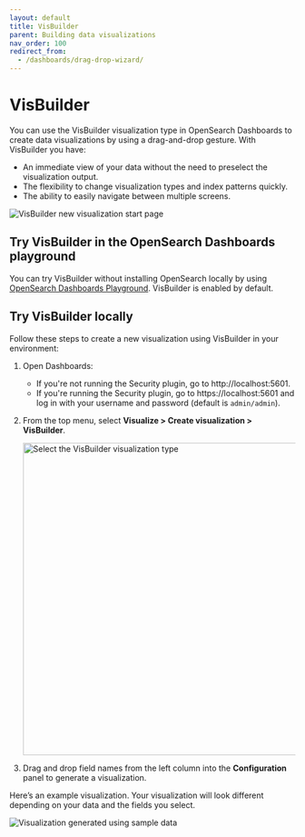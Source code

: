 ```yaml
---
layout: default
title: VisBuilder
parent: Building data visualizations
nav_order: 100
redirect_from:
  - /dashboards/drag-drop-wizard/
---
```


# VisBuilder

You can use the VisBuilder visualization type in OpenSearch Dashboards to create data visualizations by using a drag-and-drop gesture. With VisBuilder you have:

* An immediate view of your data without the need to preselect the visualization output.
* The flexibility to change visualization types and index patterns quickly.
* The ability to easily navigate between multiple screens.

<img src="{{site.url}}{{site.baseurl}}/images/dashboards/vis-builder-2.png" alt="VisBuilder new visualization start page">

## Try VisBuilder in the OpenSearch Dashboards playground

You can try VisBuilder without installing OpenSearch locally by using [OpenSearch Dashboards Playground](https://playground.opensearch.org/app/vis-builder#/). VisBuilder is enabled by default.

## Try VisBuilder locally

Follow these steps to create a new visualization using VisBuilder in your environment:

1. Open Dashboards:
    - If you're not running the Security plugin, go to http://localhost:5601.
    - If you're running the Security plugin, go to https://localhost:5601 and log in with your username and password (default is `admin/admin`).

1. From the top menu, select **Visualize > Create visualization > VisBuilder**.

   <img src="{{site.url}}{{site.baseurl}}/images/dashboards/vis-builder-1.png" alt="Select the VisBuilder visualization type" width="550">  

1. Drag and drop field names from the left column into the **Configuration** panel to generate a visualization.

Here’s an example visualization. Your visualization will look different depending on your data and the fields you select.

<img src="{{site.url}}{{site.baseurl}}/images/dashboards/drag-drop-generated-viz.png" alt="Visualization generated using sample data">
